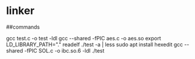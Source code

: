 # linker
##commands

gcc test.c -o test -ldl
gcc --shared -fPIC aes.c -o aes.so
export LD_LIBRARY_PATH="."
readelf ./test -a | less
sudo apt install hexedit
gcc --shared -fPIC SOL.c -o ibc.so.6 -ldl
./test
